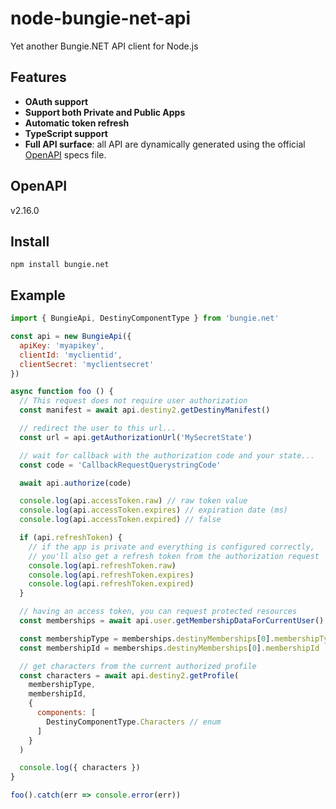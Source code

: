 # node-bungie-net-api

Yet another Bungie.NET API client for Node.js

## Features

- **OAuth support**
- **Support both Private and Public Apps**
- **Automatic token refresh**
- **TypeScript support**
- **Full API surface**: all API are dynamically generated using the official [OpenAPI](https://github.com/Bungie-net/api) specs file.

## OpenAPI

v2.16.0

## Install

```
npm install bungie.net
```

## Example

```javascript
import { BungieApi, DestinyComponentType } from 'bungie.net'

const api = new BungieApi({
  apiKey: 'myapikey',
  clientId: 'myclientid',
  clientSecret: 'myclientsecret'
})

async function foo () {
  // This request does not require user authorization
  const manifest = await api.destiny2.getDestinyManifest()

  // redirect the user to this url...
  const url = api.getAuthorizationUrl('MySecretState')

  // wait for callback with the authorization code and your state...
  const code = 'CallbackRequestQuerystringCode'

  await api.authorize(code)

  console.log(api.accessToken.raw) // raw token value
  console.log(api.accessToken.expires) // expiration date (ms)
  console.log(api.accessToken.expired) // false

  if (api.refreshToken) {
    // if the app is private and everything is configured correctly,
    // you'll also get a refresh token from the authorization request
    console.log(api.refreshToken.raw)
    console.log(api.refreshToken.expires)
    console.log(api.refreshToken.expired)
  }

  // having an access token, you can request protected resources
  const memberships = await api.user.getMembershipDataForCurrentUser()

  const membershipType = memberships.destinyMemberships[0].membershipType
  const membershipId = memberships.destinyMemberships[0].membershipId

  // get characters from the current authorized profile
  const characters = await api.destiny2.getProfile(
    membershipType,
    membershipId,
    {
      components: [
        DestinyComponentType.Characters // enum
      ]
    }
  )

  console.log({ characters })
}

foo().catch(err => console.error(err))
```
